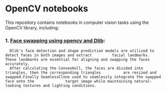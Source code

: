 # OpenCV notebooks
This repository contains notebooks in computer vision tasks using the OpenCV library,
including:
### 1. [Face swapping using opencv and Dlib](https://github.com/rasoulasadiyan/OpenCV/blob/master/01_Face_Swapping.ipynb):
      Dlib's face detection and shape prediction models are utilized to detect faces in both images and extract         facial landmarks. These landmarks are essential for aligning and swapping the faces accurately.
      After calculating the ConvexHull, the faces are divided into triangles, then the corresponding triangles          are resized and swapped.Finally SeamlessClone used to seamlessly integrate the swapped face onto the              target image while maintaining natural-looking textures and lighting conditions.
   
